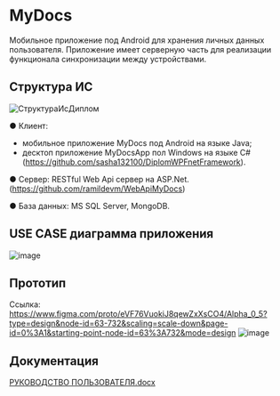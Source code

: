 # MyDocs
Мобильное приложение под Android для хранения личных данных пользователя.
Приложение имеет серверную часть для реализации функционала синхронизации между устройствами.
<h2>Структура ИС</h2>

![СтруктураИсДиплом](https://github.com/ramildevm/MyDocsApp/assets/58982208/c8eeb849-b8a6-4499-ae72-46707370ec3f)

● Клиент:

  - мобильное приложение MyDocs под Android на языке Java;
  - десктоп приложение MyDocsApp пол Windows на языке C# (https://github.com/sasha132100/DiplomWPFnetFramework).
    
● Сервер: RESTful Web Api сервер на ASP.Net. (https://github.com/ramildevm/WebApiMyDocs)

● База данных: MS SQL Server, MongoDB. 

<h2>USE CASE диаграмма приложения</h2>

![image](https://github.com/ramildevm/MyDocsApp/assets/58982208/c330078c-9b6e-49d3-a276-96e4111ee882)

<h2>Прототип</h2>

Ссылка: https://www.figma.com/proto/eVF76VuokiJ8qewZxXsCO4/Alpha_0_5?type=design&node-id=63-732&scaling=scale-down&page-id=0%3A1&starting-point-node-id=63%3A732&mode=design
![image](https://github.com/ramildevm/MyDocsApp/assets/58982208/5af13b50-cd1c-4108-a1fe-b9ee954d80da)


<h2>Документация</h2>

[РУКОВОДСТВО ПОЛЬЗОВАТЕЛЯ.docx](https://github.com/ramildevm/MyDocsApp/files/11885334/default.docx)
